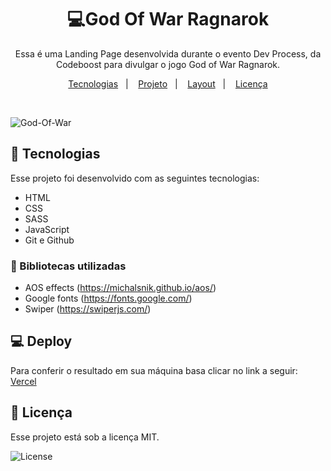 <h1 align="center">💻God Of War Ragnarok </h1>
<p align="center">Essa é uma Landing Page desenvolvida durante o evento Dev Process, da Codeboost para divulgar o jogo God of War Ragnarok.</p>
<p align="center">
  <a href="#-tecnologias">Tecnologias</a>&nbsp;&nbsp;&nbsp;|&nbsp;&nbsp;&nbsp;
  <a href="#-projeto">Projeto</a>&nbsp;&nbsp;&nbsp;|&nbsp;&nbsp;&nbsp;
  <a href="#-deploy">Layout</a>&nbsp;&nbsp;&nbsp;|&nbsp;&nbsp;&nbsp;
  <a href="#memo-licença">Licença</a>
</p>

<br>

![God-Of-War](https://imageup.me/images/d6a952d9-7a5b-487f-93f3-2bebbd9169a6.png)

## 🚀 Tecnologias

Esse projeto foi desenvolvido com as seguintes tecnologias:

- HTML
- CSS
- SASS
- JavaScript
- Git e Github

### 📍 Bibliotecas utilizadas

- AOS effects (https://michalsnik.github.io/aos/)
- Google fonts (https://fonts.google.com/)
- Swiper (https://swiperjs.com/)

## 💻 Deploy

Para conferir o resultado em sua máquina basa clicar no link a seguir: [Vercel](https://god-of-war-ragnarok-iota.vercel.app/)

## :memo: Licença

Esse projeto está sob a licença MIT.

<p align="left">
  <img alt="License" src="https://img.shields.io/static/v1?label=license&message=MIT&color=49AA26&labelColor=000000">
</p>
